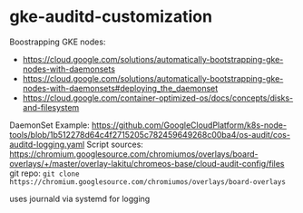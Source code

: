 # gke-auditd-customization

Boostrapping GKE nodes:

- https://cloud.google.com/solutions/automatically-bootstrapping-gke-nodes-with-daemonsets
- https://cloud.google.com/solutions/automatically-bootstrapping-gke-nodes-with-daemonsets#deploying_the_daemonset
- https://cloud.google.com/container-optimized-os/docs/concepts/disks-and-filesystem

DaemonSet Example: https://github.com/GoogleCloudPlatform/k8s-node-tools/blob/1b512278d64c4f2715205c782459649268c00ba4/os-audit/cos-auditd-logging.yaml
Script sources: https://chromium.googlesource.com/chromiumos/overlays/board-overlays/+/master/overlay-lakitu/chromeos-base/cloud-audit-config/files
git repo: `git clone https://chromium.googlesource.com/chromiumos/overlays/board-overlays`

uses journald via systemd for logging